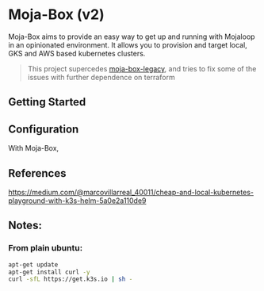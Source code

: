 # Moja-Box (v2)

Moja-Box aims to provide an easy way to get up and running with Mojaloop in an opinionated environment. It allows you to provision and target local, GKS and AWS based kubernetes clusters.



>This project supercedes [moja-box-legacy](github.com/vessels-tech/moja-box), and tries to fix some of the issues with further dependence on terraform


## Getting Started



## Configuration

With Moja-Box, 


## References

https://medium.com/@marcovillarreal_40011/cheap-and-local-kubernetes-playground-with-k3s-helm-5a0e2a110de9


## Notes:

### From plain ubuntu:
```bash
apt-get update
apt-get install curl -y
curl -sfL https://get.k3s.io | sh -
```